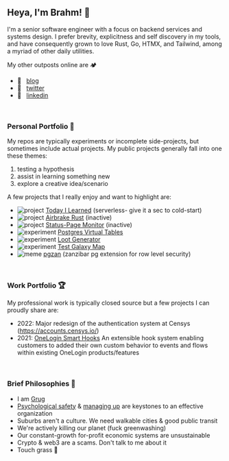 
## Heya, I'm Brahm! 👋

I'm a senior software engineer with a focus on backend services and systems design. I prefer brevity, explicitness and self discovery in my tools, and have consequently grown to love Rust, Go, HTMX, and Tailwind, among a myriad of other daily utilities.

My other outposts online are 🏕
- 🏡 &nbsp; [blog](https://blog.brahmlower.io)
- 🐓 &nbsp; [twitter](https://twitter.com/brahmlower)
- 💼 &nbsp; [linkedin](https://www.linkedin.com/in/brahm-lower)

<br>

### Personal Portfolio 🙌

My repos are typically experiments or incomplete side-projects, but sometimes include actual projects. My public projects generally fall into one these themes:

1. testing a hypothesis
2. assist in learning something new
3. explore a creative idea/scenario

A few projects that I really enjoy and want to highlight are:

- ![project](https://img.shields.io/badge/-project_✨-green) [Today I Learned](https://til.brahmlower.io/) (serverless- give it a sec to cold-start)
- ![project](https://img.shields.io/badge/-project_✨-green) [Airbrake Rust](https://github.com/kyrylo/airbrake-rust) (inactive)
- ![project](https://img.shields.io/badge/-project_✨-green) [Status-Page Monitor](https://github.com/bplower/statuspage-monitor) (inactive)
- ![experiment](https://img.shields.io/badge/-experiment_🧪-purple) [Postgres Virtual Tables](https://github.com/bplower/postgres-virtual-tables)
- ![experiment](https://img.shields.io/badge/-experiment_🧪-purple) [Loot Generator](https://github.com/bplower/loot-generator)
- ![experiment](https://img.shields.io/badge/-experiment_🧪-purple) [Test Galaxy Map](https://github.com/bplower/test-galaxy-map)
- ![meme](https://img.shields.io/badge/-meme_🤪-blue) [pgzan](https://github.com/bplower/pgzan) (zanzibar pg extension for row level security)

<br>

### Work Portfolio 🏆

My professional work is typically closed source but a few projects I can proudly share are:

- 2022: Major redesign of the authentication system at Censys (https://accounts.censys.io/)
- 2021: [OneLogin Smart Hooks](https://developers.onelogin.com/api-docs/2/smart-hooks/overview)
  An extensible hook system enabling customers to added their own custom behavior to events and flows within existing OneLogin products/features

<br>

### Brief Philosophies 🤔

- I am [Grug](https://grugbrain.dev/)
- [Psychological safety](https://friday.app/p/what-is-psychological-safety) & [managing up](https://www.cultureamp.com/blog/managing-up-importance) are keystones to an effective organization
- Suburbs aren't a culture. We need walkable cities & good public transit
- We're actively killing our planet (fuck greenwashing)
- Our constant-growth for-profit economic systems are unsustainable
- Crypto & web3 are a scams. Don't talk to me about it
- Touch grass 🌱
